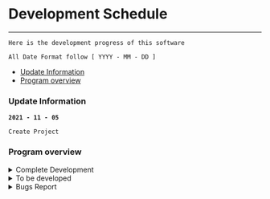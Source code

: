 # Development Schedule
---
```
Here is the development progress of this software

All Date Format follow [ YYYY - MM - DD ]
```

- [Update Information](#update-information)
- [Program overview](#program-overview)

### Update Information

**`2021 - 11 - 05`**
``` 
Create Project
```

### Program overview


<details>
   <summary> Complete Development </summary>

 `The progress of the software has been developed`


| DATE | CONTENT |REMARK|
|:---:|:---:|:---:|
|`2021 - 11 - 05`|Create Project||

</details>

<details>
   <summary> To be developed </summary>


  `Features waiting to be developed`

| DATE | CONTENT |REMARK|STATUS|
|:---:|:--:|:---:|:---:|
| `2021 - 11 - 10` |Record the history playing|[issues #3](https://github.com/SeeChen/TermProject_MediaPlayer/issues/3)|![GitHub](https://img.shields.io/badge/WAITING-yellow?style=flat)|
| `2021 - 11 - 12` |队列文件夹里的视频|[issues #4](https://github.com/SeeChen/TermProject_MediaPlayer/issues/4)|![GitHub](https://img.shields.io/badge/NEW-red?style=flat)|
| `2021 - 11 - 12` |全拼播放的时候自动隐藏控制栏|[issues #5](https://github.com/SeeChen/TermProject_MediaPlayer/issues/5)|![GitHub](https://img.shields.io/badge/NEW-red?style=flat)|
| `2021 - 11 - 15` |时间条显示数字时间|[issues #7](https://github.com/SeeChen/TermProject_MediaPlayer/issues/7)|![GitHub](https://img.shields.io/badge/WAITING-yellow?style=flat)|

</details>


<details>
   <summary> Bugs Report </summary>

  `Bugs waiting to be fixed`

| DATE | CONTENT |Problem Numbers|Status|
|:---:|:--:|:---:|:---:|
| `2021 - 11 - 10`|有时打开视频后需要黑屏，需要重新打开文件|[issues #1](https://github.com/SeeChen/TermProject_MediaPlayer/issues/1)|![GitHub](https://img.shields.io/badge/WAITING-yellow?style=flat)|
|`2021 - 11 - 11`|使用 ESC 键关闭全屏后，下次进入全屏需要点击两次|[issues #2](https://github.com/SeeChen/TermProject_MediaPlayer/issues/2)|![GitHub](https://img.shields.io/badge/NEW-red?style=flat)|
|`2021 - 11 - 29`|当用户屏幕较小的时候，初始显示会超出电脑屏幕|[issues #6](https://github.com/SeeChen/TermProject_MediaPlayer/issues/6)|![GitHub](https://img.shields.io/badge/NEW-red?style=flat)|

</details>

<!-- Label for to developer -->
<!--![GitHub](https://img.shields.io/badge/COMPLETE-sussex?style=flat)--><!--complete the function development-->
<!--![GitHub](https://img.shields.io/badge/WAITING-yellow?style=flat)--><!--already know and wating to development-->
<!--![GitHub](https://img.shields.io/badge/NEW-red?style=flat)--><!--new request-->

<!-- Label for bugs -->
<!--![GitHub](https://img.shields.io/badge/FIXED-sussex?style=flat)--><!--bug fixed-->
<!--![GitHub](https://img.shields.io/badge/WAITING-yellow?style=flat)--><!--bugs watting to fix-->
<!--![GitHub](https://img.shields.io/badge/NEW-red?style=flat)--><!-new bugs report-->
